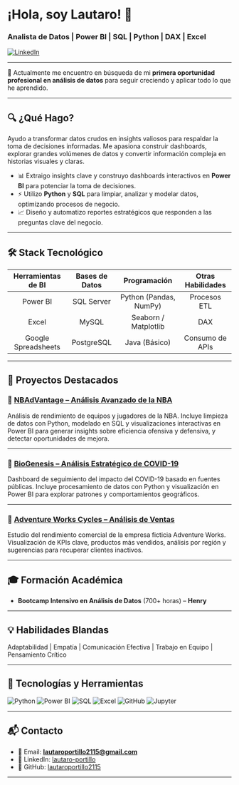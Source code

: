 # ¡Hola, soy Lautaro! 👋 
### Analista de Datos | Power BI | SQL | Python | DAX | Excel

<p align="left"> 
  <a href="https://www.linkedin.com/in/lautaro-portillo-7589451a7/" target="_blank">
    <img src="https://img.shields.io/badge/LinkedIn-0077B5?style=for-the-badge&logo=linkedin&logoColor=white" alt="LinkedIn"/>
  </a>
</p>

---

🚀 Actualmente me encuentro en búsqueda de mi **primera oportunidad profesional en análisis de datos** para seguir creciendo y aplicar todo lo que he aprendido.

---

## 🔍 ¿Qué Hago?
Ayudo a transformar datos crudos en insights valiosos para respaldar la toma de decisiones informadas. Me apasiona construir dashboards, explorar grandes volúmenes de datos y convertir información compleja en historias visuales y claras.

- 📊 Extraigo insights clave y construyo dashboards interactivos en **Power BI** para potenciar la toma de decisiones.
- ⚡ Utilizo **Python** y **SQL** para limpiar, analizar y modelar datos, optimizando procesos de negocio.
- 📈 Diseño y automatizo reportes estratégicos que responden a las preguntas clave del negocio.

---

## 🛠️ Stack Tecnológico

| Herramientas de BI | Bases de Datos | Programación | Otras Habilidades |
| :---: | :---: | :---: | :---: |
| Power BI | SQL Server | Python (Pandas, NumPy) | Procesos ETL |
| Excel | MySQL | Seaborn / Matplotlib | DAX |
| Google Spreadsheets | PostgreSQL | Java (Básico) | Consumo de APIs |

---

## 🚀 Proyectos Destacados

### 📌 [NBAdVantage – Análisis Avanzado de la NBA](https://github.com/lautaroportillo2115/NBAdVantage)
Análisis de rendimiento de equipos y jugadores de la NBA. Incluye limpieza de datos con Python, modelado en SQL y visualizaciones interactivas en Power BI para generar insights sobre eficiencia ofensiva y defensiva, y detectar oportunidades de mejora.

---

### 📌 [BioGenesis – Análisis Estratégico de COVID-19](https://github.com/lautaroportillo2115/Biogenesis)
Dashboard de seguimiento del impacto del COVID-19 basado en fuentes públicas. Incluye procesamiento de datos con Python y visualización en Power BI para explorar patrones y comportamientos geográficos.

---

### 📌 [Adventure Works Cycles – Análisis de Ventas](https://github.com/lautaroportillo2115/AdventureWorldCycles)
Estudio del rendimiento comercial de la empresa ficticia Adventure Works. Visualización de KPIs clave, productos más vendidos, análisis por región y sugerencias para recuperar clientes inactivos.

---

## 🎓 Formación Académica
- **Bootcamp Intensivo en Análisis de Datos** (700+ horas) – **Henry**

---

## 💡 Habilidades Blandas
Adaptabilidad | Empatía | Comunicación Efectiva | Trabajo en Equipo | Pensamiento Crítico

---

## 🧰 Tecnologías y Herramientas
![Python](https://img.shields.io/badge/Python-3776AB?style=flat&logo=python&logoColor=white)
![Power BI](https://img.shields.io/badge/Power%20BI-F2C811?style=flat&logo=powerbi&logoColor=black)
![SQL](https://img.shields.io/badge/SQL-4479A1?style=flat&logo=postgresql&logoColor=white)
![Excel](https://img.shields.io/badge/Excel-217346?style=flat&logo=microsoft-excel&logoColor=white)
![GitHub](https://img.shields.io/badge/GitHub-181717?style=flat&logo=github&logoColor=white)
![Jupyter](https://img.shields.io/badge/Jupyter-F37626?style=flat&logo=jupyter&logoColor=white)

---

## 📬 Contacto

- 📧 Email: **lautaroportillo2115@gmail.com**
- 💼 LinkedIn: [lautaro-portillo](https://www.linkedin.com/in/lautaro-portillo-7589451a7/)
- 📁 GitHub: [lautaroportillo2115](https://github.com/lautaroportillo2115)

---



